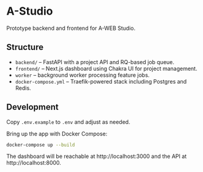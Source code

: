 # A-Studio

Prototype backend and frontend for A-WEB Studio.

## Structure

- `backend/` – FastAPI with a project API and RQ-based job queue.
- `frontend/` – Next.js dashboard using Chakra UI for project management.
- `worker` – background worker processing feature jobs.
- `docker-compose.yml` – Traefik-powered stack including Postgres and Redis.

## Development

Copy `.env.example` to `.env` and adjust as needed.

Bring up the app with Docker Compose:

```bash
docker-compose up --build
```

The dashboard will be reachable at http://localhost:3000 and the API at http://localhost:8000.
